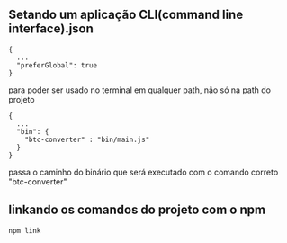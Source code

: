 ## Setando um aplicação CLI(command line interface).json
````
{
  ...
  "preferGlobal": true
}
````
para poder ser usado no terminal em qualquer path, não só na path do projeto

````
{
  ...
  "bin": {
    "btc-converter" : "bin/main.js"
  }
}
````
passa o caminho do binário que será executado com o comando correto "btc-converter"


## linkando os comandos do projeto com o npm
`npm link`
